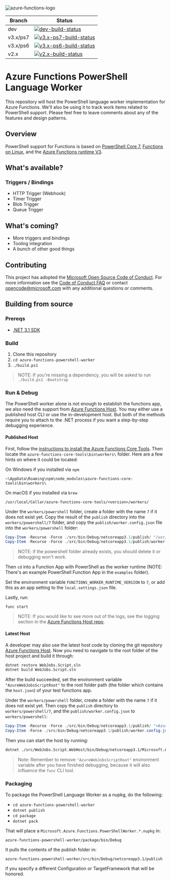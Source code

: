 ![azure-functions-logo][]

|Branch|Status|
|---|---|
|dev|[![dev-build-status][]][dev-build-site]|
|v3.x/ps7|[![v3.x-ps7-build-status][]][v3.x-ps7-build-site]|
|v3.x/ps6|[![v3.x-ps6-build-status][]][v3.x-ps6-build-site]|
|v2.x|[![v2.x-build-status][]][v2.x-build-site]|

[azure-functions-logo]: https://raw.githubusercontent.com/Azure/azure-functions-cli/master/src/Azure.Functions.Cli/npm/assets/azure-functions-logo-color-raster.png
[dev-build-status]: https://ci.appveyor.com/api/projects/status/github/Azure/azure-functions-powershell-worker?branch=dev&svg=true
[dev-build-site]: https://ci.appveyor.com/project/appsvc/azure-functions-powershell-worker?branch=dev
[v3.x-ps7-build-status]: https://ci.appveyor.com/api/projects/status/github/Azure/azure-functions-powershell-worker?branch=v3.x/ps7&svg=true
[v3.x-ps7-build-site]: https://ci.appveyor.com/project/appsvc/azure-functions-powershell-worker?branch=v3.x/ps7
[v3.x-ps6-build-status]: https://ci.appveyor.com/api/projects/status/github/Azure/azure-functions-powershell-worker?branch=v3.x/ps6&svg=true
[v3.x-ps6-build-site]: https://ci.appveyor.com/project/appsvc/azure-functions-powershell-worker?branch=v3.x/ps6
[v2.x-build-status]: https://ci.appveyor.com/api/projects/status/github/Azure/azure-functions-powershell-worker?branch=v2.x&svg=true
[v2.x-build-site]: https://ci.appveyor.com/project/appsvc/azure-functions-powershell-worker?branch=v2.x

# Azure Functions PowerShell Language Worker

This repository will host the PowerShell language worker implementation for Azure Functions.
We'll also be using it to track work items related to PowerShell support.
Please feel free to leave comments about any of the features and design patterns.

## Overview

PowerShell support for Functions is based on [PowerShell Core 7](https://github.com/powershell/powershell),
[Functions on Linux](https://blogs.msdn.microsoft.com/appserviceteam/2017/11/15/functions-on-linux-preview/),
and the [Azure Functions runtime V3](https://docs.microsoft.com/en-us/azure/azure-functions/functions-versions).

## What's available?

### Triggers / Bindings

* HTTP Trigger (Webhook)
* Timer Trigger
* Blob Trigger
* Queue Trigger

## What's coming?

* More triggers and bindings
* Tooling integration
* A bunch of other good things

## Contributing

This project has adopted the [Microsoft Open Source Code of Conduct](https://opensource.microsoft.com/codeofconduct/).
For more information see the [Code of Conduct FAQ](https://opensource.microsoft.com/codeofconduct/faq/)
or contact [opencode@microsoft.com](mailto:opencode@microsoft.com)
with any additional questions or comments.

## Building from source

### Prereqs

* [.NET 3.1 SDK](https://www.microsoft.com/net/download/visual-studio-sdks)

### Build

1. Clone this repository
2. `cd azure-functions-powershell-worker`
3. `./build.ps1`

> NOTE: If you're missing a dependency,
you will be asked to run `./build.ps1 -Bootstrap`

### Run & Debug

The PowerShell worker alone is not enough to establish the functions app, we also need the support from
[Azure Functions Host](https://github.com/Azure/azure-functions-host).
You may either use a published host CLI or use the in-development host.
But both of the methods require you to attach to the .NET process if you want a step-by-step debugging experience.

#### Published Host

First, follow the [instructions to install the Azure Functions Core Tools](https://github.com/Azure/azure-functions-core-tools#installing).
Then locate the `azure-functions-core-tools\bin\workers\` folder.
Here are a few hints on where it could be located:

On Windows if you installed via `npm`
```
~\AppData\Roaming\npm\node_modules\azure-functions-core-tools\bin\workers\
```
On macOS if you installed via `brew`
```
/usr/local/Cellar/azure-functions-core-tools/<version>/workers/
```

Under the `workers/powershell` folder, create a folder with the name `7` if it does not exist yet. Copy the result of the `publish` directory into the `workers/powershell/7` folder, and copy the `publish/worker.config.json` file into the `workers/powershell` folder:
```powershell
Copy-Item -Recurse -Force ./src/bin/Debug/netcoreapp3.1/publish/ "/usr/local/Cellar/azure-functions-core-tools/$(func --version)/workers/powershell/7"
Copy-Item -Recurse -Force ./src/bin/Debug/netcoreapp3.1/publish/worker.config.json "/usr/local/Cellar/azure-functions-core-tools/$(func --version)/workers/powershell"
```

> NOTE: if the powershell folder already exists, you should delete it or debugging won't work.

Then `cd` into a Function App with PowerShell as the worker runtime 
(NOTE: There's an example PowerShell Function App in the `examples` folder).

Set the environment variable `FUNCTIONS_WORKER_RUNTIME_VERSION` to `7`, or add this as an app setting to the `local.settings.json` file.

Lastly, run:

```
func start
```

> NOTE: If you would like to see more out of the logs, see the logging section in the
[Azure Functions Host repo](https://github.com/Azure/azure-functions-host/wiki/Authoring-&-Testing-Language-Extensions#logs).

#### Latest Host

A developer may also use the latest host code by cloning the git repository [Azure Functions Host](https://github.com/Azure/azure-functions-host).
Now you need to navigate to the root folder of the host project and build it through:

```sh
dotnet restore WebJobs.Script.sln
dotnet build WebJobs.Script.sln
```

After the build succeeded,
set the environment variable `"AzureWebJobsScriptRoot"`
to the root folder path (the folder which contains the `host.json`)
of your test functions app.

Under the `workers/powershell` folder, create a folder with the name `7` if it does not exist yet. Then copy the `publish` directory to `workers/powershell/7`, and the `publish/worker.config.json` to `workers/powershell`:
```powershell
Copy-Item -Recurse -Force ./src/bin/Debug/netcoreapp3.1/publish/ "<Azure Functions Host Root>/src/WebJobs.Script.WebHost/bin/Debug/netcoreapp3.1/workers/powershell/7"
Copy-Item -Force ./src/bin/Debug/netcoreapp3.1/publish/worker.config.json "<Azure Functions Host Root>/src/WebJobs.Script.WebHost/bin/Debug/netcoreapp3.1/workers/powershell"
```

Then you can start the host by running:
```sh
dotnet ./src/WebJobs.Script.WebHost/bin/Debug/netcoreapp3.1/Microsoft.Azure.WebJobs.Script.WebHost.dll
```

> Note: Remember to remove `"AzureWebJobsScriptRoot"`
environment variable after you have finished debugging,
because it will also influence the `func` CLI tool.

### Packaging

To package the PowerShell Language Worker as a nupkg, do the following:

* `cd azure-functions-powershell-worker`
* `dotnet publish`
* `cd package`
* `dotnet pack`

That will place a `Microsoft.Azure.Functions.PowerShellWorker.*.nupkg` in:

`azure-functions-powershell-worker/package/bin/Debug`

It pulls the contents of the publish folder in:

`azure-functions-powershell-worker/src/bin/Debug/netcoreapp3.1/publish`

if you specify a different Configuration or TargetFramework that will be honored.
